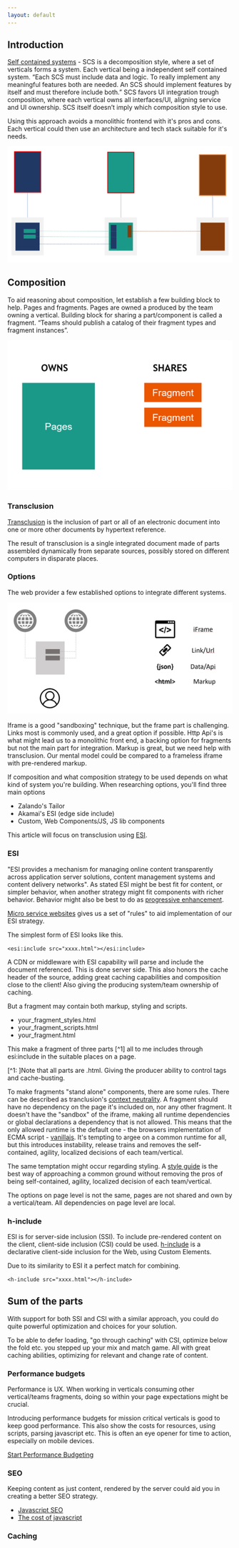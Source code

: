 ```yaml
---
layout: default
---
```


## Introduction

[Self contained systems](scs-architecutre.org) - SCS is a decomposition style, where a set of verticals forms a system. Each vertical being a independent self contained system.
“Each SCS must include data and logic. To really implement any meaningful features both are needed. An SCS should implement features by itself and must therefore include both.”
SCS favors UI integration trough composition, where each vertical owns all interfaces/UI, aligning service and UI ownership. 
SCS itself doesn’t imply which composition style to use.

Using this approach avoids a monolithic frontend with it's pros and cons.
Each vertical could then use an architecture and tech stack suitable for it's needs.

![SCS verticals](assets/scs_verticals.png)

## Composition

To aid reasoning about composition, let establish a few building block to help. Pages and fragments.
Pages are owned a produced by the team owning a vertical. Building block for sharing a part/component is called a fragment.
“Teams should publish a catalog of their fragment types and fragment instances”.

![Pages & Fragments](assets/pages_fragments.png)

### Transclusion

[Transclusion](https://en.wikipedia.org/wiki/Wikipedia:Transclusion) is the inclusion of part or all of an electronic document into one or more other documents by hypertext reference. 

The result of transclusion is a single integrated document made of parts assembled dynamically from separate sources, possibly stored on different computers in disparate places.

### Options

The web provider a few established options to integrate different systems.

![Internet integration](assets/internet_integration.png)

Iframe is a good "sandboxing" technique, but the frame part is challenging.
Links most is commonly used, and a great option if possible. Http Api's is what might lead us to a monolithic front end, a backing option for fragments but not the main part for integration.
Markup is great, but we need help with transclusion.
Our mental model could be compared to a frameless iframe with pre-rendered markup.

If composition and what composition strategy to be used depends on what kind of system you're building.
When researching options, you'll find three main options

- Zalando's Tailor
- Akamai's ESI (edge side include)
- Custom, Web Components/JS, JS lib components

This article will focus on transclusion using [ESI](https://www.akamai.com/uk/en/support/esi.jsp). 

### ESI

"ESI provides a mechanism for managing online content transparently across application server solutions, content management systems and content delivery networks".
As stated ESI might be best fit for content, or simpler behavior, when another strategy might fit components with richer behavior.
Behavior might also be best to do as [progressive enhancement](https://en.wikipedia.org/wiki/Progressive_enhancement).

[Micro service websites](http://microservice-websites.netlify.com/) gives us a set of "rules" to aid implementation of our ESI strategy.

The simplest form of ESI looks like this.

```
<esi:include src="xxxx.html"></esi:include>
```

A CDN or middleware with ESI capability will parse and include the document referenced. This is done server side. This also honors the cache header of the source, adding great caching capabilities and composition close to the client!
Also giving the producing system/team ownership of caching.

But a fragment may contain both markup, styling and scripts.

- your_fragment_styles.html
- your_fragment_scripts.html
- your_fragment.html

This make a fragment of three parts [^1] all to me includes through esi:include in the suitable places on a page.

[^1: ]Note that all parts are .html. Giving the producer ability to control tags and cache-busting.

To make fragments "stand alone" components, there are some rules. There can be described as tranclusion's [context neutrality](https://en.wikipedia.org/wiki/Transclusion#Context_neutrality).
A fragment should have no dependency on the page it's included on, nor any other fragment.
It doesn't have the "sandbox" of the iframe, making all runtime dependencies or global declarations a dependency that is not allowed. This means that the only allowed runtime is the default one - the browsers implementation of ECMA script - [vanillajs](http://vanilla-js.com/).
It's tempting to argee on a common runtime for all, but this introduces instability, release trains and removes the self-contained, agility, localized decisions of each team/vertical.

The same temptation might occur regarding styling. A [style guide](https://en.wikipedia.org/wiki/Style_guide) is the best way of approaching a common ground without removing the pros of being self-contained, agility, localized decision of each team/vertical.

The options on page level is not the same, pages are not shared and own by a vertical/team. All dependencies on page level are local.

### h-include

ESI is for server-side inclusion (SSI). To include pre-rendered content on the client, client-side inclusion (CSI) could be used. [h-include](https://github.com/gustafnk/h-include) is a declarative client-side inclusion for the Web, using Custom Elements.

Due to its similarity to ESI it a perfect match for combining.

```
<h-include src="xxxx.html"></h-include>
```

## Sum of the parts

With support for both SSI and CSI with a similar approach, you could do quite powerful optimization and choices for your solution.

To be able to defer loading, "go through caching" with CSI, optimize below the fold etc. you stepped up your mix and match game. All with great caching abilities, optimizing for relevant and change rate of content.

### Performance budgets

Performance is UX. When working in verticals consuming other vertical/teams fragments, doing so within your page expectations might be crucial.

Introducing performance budgets for mission critical verticals is good to keep good performance. This also show the costs for resources, using scripts, parsing javascript etc. This is often an eye opener for time to action, especially on mobile devices.

[Start Performance Budgeting](https://addyosmani.com/blog/performance-budgets/)

### SEO

Keeping content as just content, rendered by the server could aid you in creating a better SEO strategy.

- [Javascript SEO](https://www.elephate.com/blog/ultimate-guide-javascript-seo/)
- [The cost of javascript](https://medium.com/@addyosmani/the-cost-of-javascript-in-2018-7d8950fbb5d4)

### Caching

